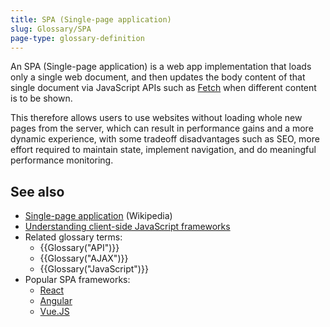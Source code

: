 ```yaml
---
title: SPA (Single-page application)
slug: Glossary/SPA
page-type: glossary-definition
---
```




An SPA (Single-page application) is a web app implementation that loads only a single web document, and then updates the body content of that single document via JavaScript APIs such as [Fetch](/Web/API/Fetch_API) when different content is to be shown.

This therefore allows users to use websites without loading whole new pages from the server, which can result in performance gains and a more dynamic experience, with some tradeoff disadvantages such as SEO, more effort required to maintain state, implement navigation, and do meaningful performance monitoring.

## See also

- [Single-page application](https://en.wikipedia.org/wiki/Single-page_application) (Wikipedia)
- [Understanding client-side JavaScript frameworks](/Learn/Tools_and_testing/Client-side_JavaScript_frameworks)
- Related glossary terms:
  - {{Glossary("API")}}
  - {{Glossary("AJAX")}}
  - {{Glossary("JavaScript")}}
- Popular SPA frameworks:
  - [React](https://react.dev/)
  - [Angular](https://angular.dev/)
  - [Vue.JS](https://vuejs.org/)

